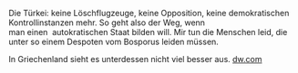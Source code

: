 Die Türkei: keine Löschflugzeuge, keine Opposition, keine demokratischen Kontrollinstanzen mehr. So geht also der Weg, wenn man einen  autokratischen Staat bilden will. Mir tun die Menschen leid, die unter so einem Despoten vom Bosporus leiden müssen.

In Griechenland sieht es unterdessen nicht viel besser aus. [dw.com](https://www.dw.com/de/tausende-fliehen-vor-den-lodernden-flammen/a-58793661)
